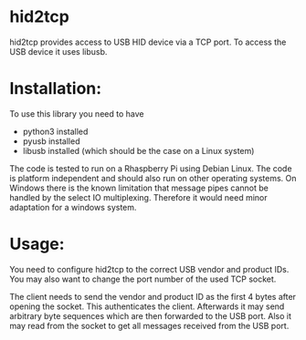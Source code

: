 hid2tcp
=======

hid2tcp provides access to USB HID device via a TCP port. To access the USB device it uses libusb.


Installation:
=============
To use this library you need to have
- python3 installed
- pyusb installed
- libusb installed (which should be the case on a Linux system)

The code is tested to run on a Rhaspberry Pi using Debian Linux.
The code is platform independent and should also run on other operating systems.
On Windows there is the known limitation that message pipes cannot be handled by the select IO multiplexing. Therefore it would need minor adaptation for a windows system.


Usage:
======
You need to configure hid2tcp to the correct USB vendor and product IDs. You may also want to change the port number of the used TCP socket.

The client needs to send the vendor and product ID as the first 4 bytes after opening the socket. This authenticates the client. Afterwards it may send arbitrary byte sequences which are then forwarded to the USB port. Also it may read from the socket to get all messages received from the USB port.
